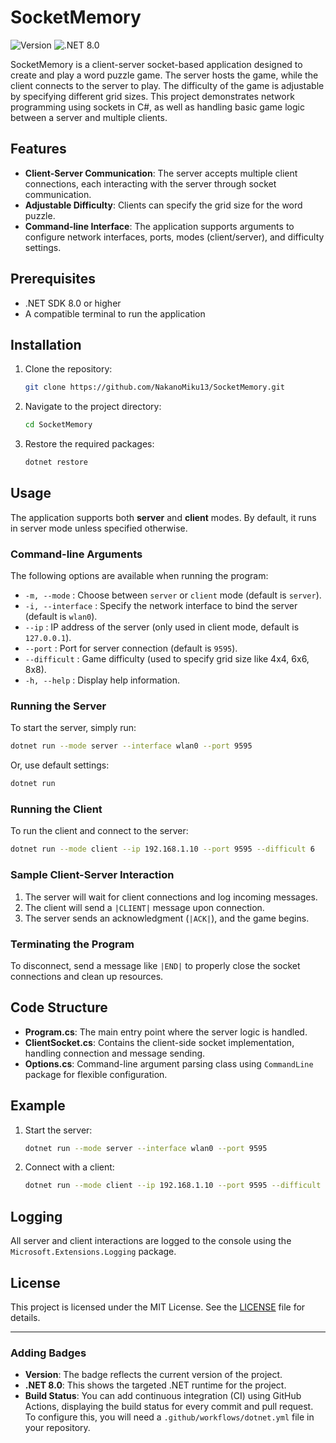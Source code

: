 # SocketMemory

![Version](https://img.shields.io/badge/version-1.0-blue.svg)
![.NET 8.0](https://img.shields.io/badge/.NET-8.0-blueviolet.svg)

SocketMemory is a client-server socket-based application designed to create and play a word puzzle game. The server hosts the game, while the client connects to the server to play. The difficulty of the game is adjustable by specifying different grid sizes. This project demonstrates network programming using sockets in C#, as well as handling basic game logic between a server and multiple clients.

## Features

- **Client-Server Communication**: The server accepts multiple client connections, each interacting with the server through socket communication.
- **Adjustable Difficulty**: Clients can specify the grid size for the word puzzle.
- **Command-line Interface**: The application supports arguments to configure network interfaces, ports, modes (client/server), and difficulty settings.

## Prerequisites

- .NET SDK 8.0 or higher
- A compatible terminal to run the application

## Installation

1. Clone the repository:

   ```bash
   git clone https://github.com/NakanoMiku13/SocketMemory.git
   ```

2. Navigate to the project directory:

   ```bash
   cd SocketMemory
   ```

3. Restore the required packages:

   ```bash
   dotnet restore
   ```

## Usage

The application supports both **server** and **client** modes. By default, it runs in server mode unless specified otherwise.

### Command-line Arguments

The following options are available when running the program:

- `-m, --mode` : Choose between `server` or `client` mode (default is `server`).
- `-i, --interface` : Specify the network interface to bind the server (default is `wlan0`).
- `--ip` : IP address of the server (only used in client mode, default is `127.0.0.1`).
- `--port` : Port for server connection (default is `9595`).
- `--difficult` : Game difficulty (used to specify grid size like 4x4, 6x6, 8x8).
- `-h, --help` : Display help information.

### Running the Server

To start the server, simply run:

```bash
dotnet run --mode server --interface wlan0 --port 9595
```

Or, use default settings:

```bash
dotnet run
```

### Running the Client

To run the client and connect to the server:

```bash
dotnet run --mode client --ip 192.168.1.10 --port 9595 --difficult 6
```

### Sample Client-Server Interaction

1. The server will wait for client connections and log incoming messages.
2. The client will send a `|CLIENT|` message upon connection.
3. The server sends an acknowledgment (`|ACK|`), and the game begins.

### Terminating the Program

To disconnect, send a message like `|END|` to properly close the socket connections and clean up resources.

## Code Structure

- **Program.cs**: The main entry point where the server logic is handled.
- **ClientSocket.cs**: Contains the client-side socket implementation, handling connection and message sending.
- **Options.cs**: Command-line argument parsing class using `CommandLine` package for flexible configuration.

## Example

1. Start the server:

   ```bash
   dotnet run --mode server --interface wlan0 --port 9595
   ```

2. Connect with a client:

   ```bash
   dotnet run --mode client --ip 192.168.1.10 --port 9595 --difficult 8
   ```

## Logging

All server and client interactions are logged to the console using the `Microsoft.Extensions.Logging` package.

## License

This project is licensed under the MIT License. See the [LICENSE](LICENSE) file for details.

---

### Adding Badges

- **Version**: The badge reflects the current version of the project.
- **.NET 8.0**: This shows the targeted .NET runtime for the project.
- **Build Status**: You can add continuous integration (CI) using GitHub Actions, displaying the build status for every commit and pull request. To configure this, you will need a `.github/workflows/dotnet.yml` file in your repository.
